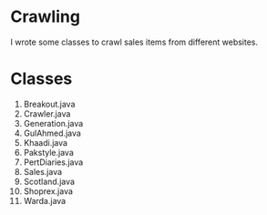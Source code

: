 
# Crawling
I wrote some classes to crawl sales items from different websites.
# Classes
1. Breakout.java	
2. Crawler.java	
3. Generation.java	
4. GulAhmed.java	
6. Khaadi.java	
7. Pakstyle.java	
8. PertDiaries.java	
9. Sales.java	
10. Scotland.java	
11. Shoprex.java	
12. Warda.java
